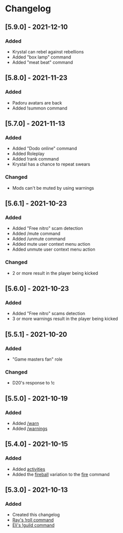 # Changelog
<!-- All notable changes to this project (post version 5.3.0) will be documented in this file.

The format is based on [Keep a Changelog](https://keepachangelog.com/en/1.0.0/),
and this project adheres to [Semantic Versioning](https://semver.org/spec/v2.0.0.html). -->

<!-- 
## [Unreleased]

## [0.0.0] - year-month-day
### Added

### Changed

### Removed
 -->
## [5.9.0] - 2021-12-10
### Added
- Krystal can rebel against rebellions
- Added "box lamp" command
- Added "meat beat" command

## [5.8.0] - 2021-11-23
### Added
- Padoru avatars are back
- Added !summon command

## [5.7.0] - 2021-11-13
### Added
- Added "Dodo online" command
- Added Roleplay
- Added !rank command
- Krystal has a chance to repeat swears
### Changed
- Mods can't be muted by using warnings


## [5.6.1] - 2021-10-23
### Added
- Added "Free nitro" scam detection
- Added /mute command
- Added /unmute command
- Added mute user context menu action
- Added unmute user context menu action
### Changed
- 2  or more result in the player being kicked

## [5.6.0] - 2021-10-23
### Added
- Added "Free nitro" scams detection
- 3 or more warnings result in the player being kicked
## [5.5.1] - 2021-10-20
### Added
- "Game masters fan" role
### Changed
- D20's response to !c

## [5.5.0] - 2021-10-19
### Added
- Added [/warn][warn]
- Added [/warnings][warnings]

## [5.4.0] - 2021-10-15
### Added
- Added [activities][activities]
- Added the [fireball][fireball] variation to the [fire][fire] command


## [5.3.0] - 2021-10-13
### Added
- Created this changelog
- [Ray's !roll command][!roll]
- [Eli's !guild command][!guild]








[!roll]: https://github.com/PrincessCyanMarine/TriviumComicsBots/wiki/roll "Open on wiki"
[!guild]: 
https://github.com/PrincessCyanMarine/TriviumComicsBots/wiki/Guild "Open on wiki"
[activities]: https://github.com/PrincessCyanMarine/TriviumComicsBots/wiki/Activities "Open on wiki"
[fireball]: https://github.com/PrincessCyanMarine/TriviumComicsBots/wiki/fire#fireball "Open on wiki"
[fire]: https://github.com/PrincessCyanMarine/TriviumComicsBots/wiki/fire "Open on wiki"
[warn]: https://github.com/PrincessCyanMarine/TriviumComicsBots/wiki/warn "Open on wiki"
[warnings]: https://github.com/PrincessCyanMarine/TriviumComicsBots/wiki/warnings "Open on wiki"